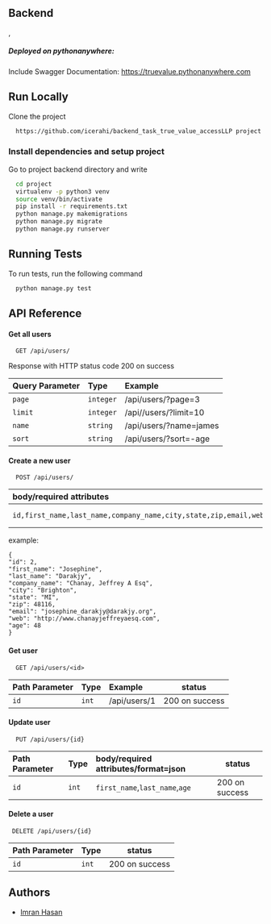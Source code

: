 ## Backend 

,
##### **Deployed on pythonanywhere:**

Include Swagger Documentation:
 https://truevalue.pythonanywhere.com


## Run Locally

Clone the project

```bash
  https://github.com/icerahi/backend_task_true_value_accessLLP project
```


### Install dependencies and setup project

Go to project backend directory and write

```bash
  cd project
  virtualenv -p python3 venv 
  source venv/bin/activate
  pip install -r requirements.txt
  python manage.py makemigrations
  python manage.py migrate 
  python manage.py runserver
```

## Running Tests

To run tests, run the following command

```bash
  python manage.py test
```

  
## API Reference

#### Get all users

```http
  GET /api/users/
```
Response with HTTP status code 200 on success

| Query Parameter | Type     | Example                |
| :-------- | :------- | :------------------------- |
| `page` | `integer` | /api/users/?page=3 ||
| `limit` | `integer` | /api//users/?limit=10 | default is 5|
| `name` | `string` | /api/users/?name=james | |
| `sort` | `string` | /api/users/?sort=-age | |


#### Create a new user

```http
  POST /api/users/
```

| body/required attributes | format     |   status|              
| :-------- | :------- | ----|
| `id,first_name,last_name,company_name,city,state,zip,email,web,age`      | `json` | 201 on success| 

example:
``` 
{
"id": 2,
"first_name": "Josephine",
"last_name": "Darakjy",
"company_name": "Chanay, Jeffrey A Esq",
"city": "Brighton",
"state": "MI",
"zip": 48116,
"email": "josephine_darakjy@darakjy.org",
"web": "http://www.chanayjeffreyaesq.com",
"age": 48
} 
```

#### Get user

```http
  GET /api/users/<id>
```

| Path Parameter | Type     | Example                       |status|
| :-------- | :------- | :-------------------------------- |---|
| `id`      | `int` | /api/users/1  |200 on success|

#### Update user

```http
  PUT /api/users/{id}
```

| Path Parameter | Type     | body/required attributes/format=json | status |
| :-------- | :------- | :-------------------------------- |----|
| `id`      | `int` | `first_name`,`last_name`,`age` |200 on success|


#### Delete a user

```http
 DELETE /api/users/{id}
```

| Path Parameter | Type     | status|
| :-------- | :------- |  -----|
| `id`      | `int` | 200 on success |



## Authors

- [Imran Hasan ](https://linkedin.com/in/icerahi)

  
